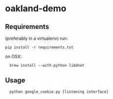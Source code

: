 # oakland-demo

## Requirements
(preferably in a virtualenv) run:
```
pip install -r requirements.txt
```

on OSX:
```
  brew install --with-python libdnet
```

## Usage
```
  python google_cookie.py [listening interface]
```
